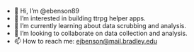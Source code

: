 - 👋 Hi, I’m @ebenson89
- 👀 I’m interested in building ttrpg helper apps.
- 🌱 I’m currently learning about data scrubbing and analysis.
- 💞️ I’m looking to collaborate on data collection and analysis.
- 📫 How to reach me: ejbenson@mail.bradley.edu

<!---
ebenson89/ebenson89 is a ✨ special ✨ repository because its `README.md` (this file) appears on your GitHub profile.
You can click the Preview link to take a look at your changes.
--->
